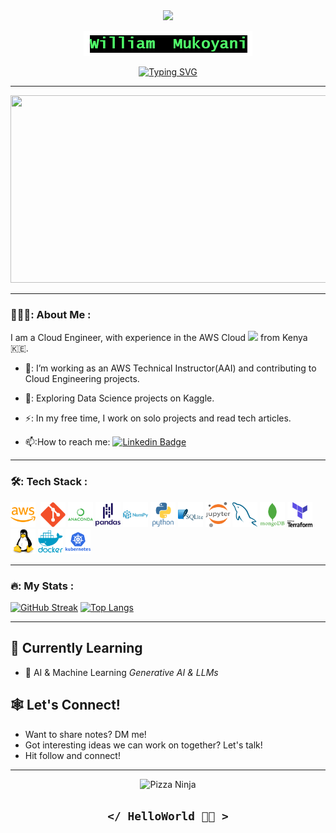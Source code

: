 
<div id="header" align="center">
  <img src="https://media0.giphy.com/media/gjrYDwbjnK8x36xZIO/giphy.gif?cid=ecf05e47kbkqhwt5jzoumxhm0cugkv51i294uiz78sswnfd3&rid=giphy.gif&ct=s" width="100"/>
</div>

<p align="center">
  <a href="https://github.com/william-muko">
    <img src="https://github.com/William-Muko/images/blob/main/Muko.drawio.png" alt="William Mukoyani" /></a>
</p>

<P align="Center">
  <a href="https://git.io/typing-svg"><img src="https://readme-typing-svg.demolab.com?font=Fira+Code&pause=1000&color=51F77B&center=true&vCenter=true&width=435&lines=Cloud+Engineer(AWS);Learning+Everything+I+can+;Exploring+Machine+Learning++Projects" alt="Typing SVG" /></a>
</P>

---
<div align="center">
  <img src="https://media.giphy.com/media/dWesBcTLavkZuG35MI/giphy.gif" width="600" height="300"/>
</div>

---

### 🧑🏽‍💻: About Me :
I am a Cloud Engineer, with experience in the AWS Cloud <img src="https://media.giphy.com/media/WUlplcMpOCEmTGBtBW/giphy.gif" width="30"> from Kenya 🇰🇪.

- 🔭: I’m working as an AWS Technical Instructor(AAI) and contributing to Cloud Engineering projects.

- 🌱: Exploring Data Science projects on Kaggle.

- ⚡: In my free time, I work on solo projects and read tech articles.

- 📫:How to reach me: [![Linkedin Badge](https://img.shields.io/badge/LinkedIn-blue?style=flat&logo=Linkedin&logoColor=white)](https://www.linkedin.com/in/william-j-mukoyani/)

---

### 🛠️: Tech Stack :
<div>
  <img src="https://github.com/devicons/devicon/blob/master/icons/amazonwebservices/amazonwebservices-plain-wordmark.svg" title="AWS" alt="AWS" width="40" height="40"/>&nbsp;
  <img src="https://github.com/devicons/devicon/blob/master/icons/git/git-original.svg" title="Git" **alt="Git" width="40" height="40"/>
<img src="https://github.com/devicons/devicon/blob/master/icons/anaconda/anaconda-original-wordmark.svg" title="Anaconda" **alt="Anaconda" width="40" height="40"/>
<img src="https://github.com/devicons/devicon/blob/master/icons/pandas/pandas-plain-wordmark.svg" title="Pandas" **alt="Pandas" width="40" height="40"/>
 <img src="https://github.com/devicons/devicon/blob/master/icons/numpy/numpy-plain-wordmark.svg" title="Numpy" **alt="Numpy" width="40" height="40"/>
<img src="https://github.com/devicons/devicon/blob/master/icons/python/python-original-wordmark.svg" title="Python" **alt="Python" width="40" height="40"/>
<img src="https://github.com/devicons/devicon/blob/master/icons/sqlite/sqlite-original-wordmark.svg" title="SQlite" **alt="SQlite" width="40" height="40"/>
<img src="https://github.com/devicons/devicon/blob/master/icons/jupyter/jupyter-original-wordmark.svg" title="Jupyter" **alt="Jupyter" width="40" height="40"/>
 <img src="https://github.com/devicons/devicon/blob/master/icons/mysql/mysql-original.svg" title="mysql" **alt="mysql" width="40" height="40"/>
  <img src="https://github.com/devicons/devicon/blob/master/icons/mongodb/mongodb-plain-wordmark.svg" title="mongoDB" **alt="mongo" width="40" height="40"/>
<img src="https://github.com/devicons/devicon/blob/master/icons/terraform/terraform-original-wordmark.svg" title="Terraform" **alt="Terraform" width="40" height="40"/>
 <img src="https://github.com/devicons/devicon/blob/master/icons/linux/linux-original.svg" title="Linux" **alt="Linux" width="40" height="40"/>
  <img src="https://github.com/devicons/devicon/blob/master/icons/docker/docker-plain-wordmark.svg" title="Docker" **alt="Docker" width="40" height="40"/>
  <img src="https://github.com/devicons/devicon/blob/master/icons/kubernetes/kubernetes-plain-wordmark.svg" title="Kubernetes" **alt="K8" width="40" height="40"/>

  
---

### 🔥: My Stats :
[![GitHub Streak](https://streak-stats.demolab.com?user=William-Muko&theme=merko)](https://git.io/streak-stats)
[![Top Langs](https://github-readme-stats.vercel.app/api/top-langs/?username=William-Muko&layout=compact&theme=vision-friendly-dark)](https://github.com/anuraghazra/github-readme-stats)

---

## 🌱 Currently Learning
- 🤖 AI & Machine Learning *Generative AI & LLMs*

## 🕸️ Let's Connect! 
- Want to share notes? DM me!
- Got interesting ideas we can work on together? Let's talk!
- Hit follow and connect!

---

<p align="center">
  <img src="https://media1.giphy.com/media/v1.Y2lkPTc5MGI3NjExcGJhYjgzdWFxdDNxMGIxeHZmMHZyNDJ0bmVsaDdoN3dxMjRsM25pNSZlcD12MV9pbnRlcm5hbF9naWZfYnlfaWQmY3Q9Zw/78XCFBGOlS6keY1Bil/giphy.gif" width="100" alt="Pizza Ninja"/>  
</p>

<h2 align="center"><code>&lt;/ HelloWorld 🖖🏽 &gt;</code></h2>  
  
